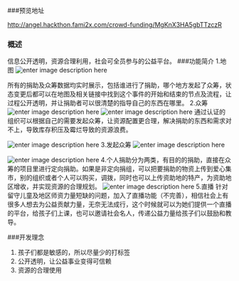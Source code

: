 ###预览地址

http://angel.hackthon.fami2x.com/crowd-funding/MgKnX3HA5gbTTzczR

### 概述
信息公开透明，资源合理利用，社会可全员参与的公益平台。
###功能简介
1.地图
![enter image description here](http://site-public.oss-cn-shanghai.aliyuncs.com/2.40.52.png)

所有的捐助及众筹数据均实时展示，包括谁进行了捐助，哪个地方发起了众筹，状态变更后都可以在地图及相关链接中找到这个事件的开始和结束的节点及流程，让过程公开透明，并让捐助者可以很清楚的指导自己的东西在哪里。
2.众筹
![enter image description here](http://site-public.oss-cn-shanghai.aliyuncs.com/2.41.03.png)
![enter image description here](http://site-public.oss-cn-shanghai.aliyuncs.com/2.png)
通过认证的组织可以根据自己的需要发起众筹，让资源配置更合理，解决捐助的东西和需求对不上，导致库存积压及霉烂导致的资源浪费。

![enter image description here](http://site-public.oss-cn-shanghai.aliyuncs.com/2.41.37.png)
3.发起众筹
![enter image description here](http://site-public.oss-cn-shanghai.aliyuncs.com/2.41.32.png)

![enter image description here](http://site-public.oss-cn-shanghai.aliyuncs.com/2.41.20.png)
4.个人捐助分为两类，有目的的捐助，直接在众筹的项目里进行定向捐助。如果是非定向捐组，可以把要捐助的物资上传到爱心集市，别的组织或者个人可以购买，调拨，同时也可以上传资助地的特产，为资助地区增收，并实现资源的合理规划。
![enter image description here](http://site-public.oss-cn-shanghai.aliyuncs.com/2.41.15.png)
5.直播
针对留守儿童及地区师资力量短缺的问题，加入了直播功能（不完善），相信社会上有很多人想去为公益贡献力量，无奈无法成行，这个时候就可以为她们提供一个直播的平台，给孩子们上课，也可以邀请社会名人，传递公益力量给孩子们以鼓励和教导。

###开发理念
1. 孩子们都是敏感的，所以尽量少的打标签
2. 公开透明，让公益事业变得可信赖
3. 资源的合理使用

